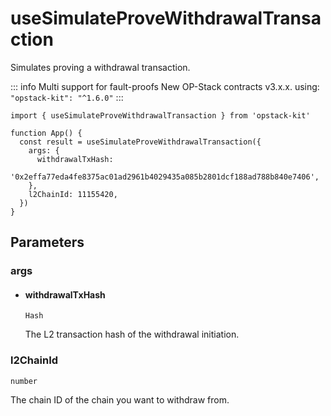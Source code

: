 # useSimulateProveWithdrawalTransaction

Simulates proving a withdrawal transaction.

::: info
Multi support for fault-proofs New OP-Stack contracts v3.x.x. using: `"opstack-kit": "^1.6.0"`
:::

```tsx [example.tsx]
import { useSimulateProveWithdrawalTransaction } from 'opstack-kit'

function App() {
  const result = useSimulateProveWithdrawalTransaction({
    args: {
      withdrawalTxHash:
        '0x2effa77eda4fe8375ac01ad2961b4029435a085b2801dcf188ad788b840e7406',
    },
    l2ChainId: 11155420,
  })
}
```

## Parameters

### args

- #### withdrawalTxHash
  `Hash`

  The L2 transaction hash of the withdrawal initiation.

### l2ChainId

`number`

The chain ID of the chain you want to withdraw from.